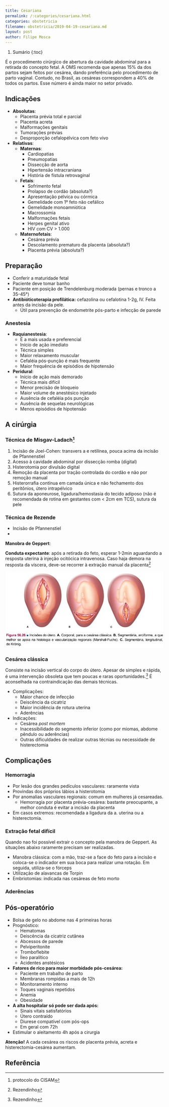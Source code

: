```yaml
---
title: Cesariana
permalink: /:categories/cesariana.html
categories: obstetricia
filename: obstetricia/2019-04-19-cesariana.md
layout: post
author: Filipe Mosca
---
```


1. Sumário
{:toc}

É o procedimento cirúrgico de abertura da cavidade abdominal para a retirada do concepto fetal. A OMS recomenda que apenas 15% da dos partos sejam feitos por cesárea, dando preferência pelo procedimento de parto vaginal. Contudo, no Brasil, as cesáreas correspondem a 40% de todos os partos. Esse número é ainda maior no setor privado.

## Indicações
- __Absolutas__:
  - Placenta prévia total e parcial
  - Placenta acreta
  - Malformações genitais
  - Tumorações prévias
  - Desproporção cefalopélvica com feto vivo
- __Relativas__:
  - __Maternas__:
    - Cardiopatias
    - Pneumopatias
    - Dissecção de aorta
    - Hipertensão intracraniana
    - História de fístula retrovaginal
  - __Fetais__:
    - Sofrimento fetal
    - Prolapso de cordão (absoluta?)
    - Apresentação pélvica ou córmica
    - Gemelidade com 1º feto não cefálico
    - Gemelidade monoamniótica
    - Macrossomia
    - Malformações fetais
    - Herpes genital ativo
    - HIV com CV > 1.000
  - __Maternofetais__:
    - Cesárea prévia
    - Descolamento prematuro da placenta (absoluta?)
    - Placenta prévia (absoluta?)

## Preparação
- Conferir a maturidade fetal
- Paciente deve tomar banho
- Paciente em posição de Trendelenburg moderada (pernas e tronco a 35-45°)
- __Antibióticoterapia profilática:__ cefazolina ou cefalotina 1-2g, IV. Feita antes da incisão da pele.
  - Útil para prevenção de endometrite pós-parto e infecção de parede

### Anestesia
- __Raquianestesia__:
  - É a mais usada e preferencial
  - Início de ação imediato
  - Técnica simples
  - Maior relaxamento muscular
  - Cefaléia pós-punção é mais frequente
  - Maior frequência de episódios de hipotensão
- __Peridural__:
  - Início de ação mais demorado
  - Técnica mais difícil
  - Menor precisão de bloqueio
  - Maior volume de anestésico injetado
  - Ausência de cefaléia pós punção
  - Ausência de sequelas neurológicas
  - Menos episódios de hipotensão

## A cirúrgia
### Técnica de Misgav-Ladach[^cisam]
1. Incisão de Joel-Cohen: transvers a e retilínea, pouca acima da incisão de Pfannenstiel
2. Acesso à cavidade abdominal por dissecção romba (digital)
3. Histerotomia por divulsão digital
4. Remoção da placenta por tração controlada do cordão e não por remoção manual
5. Histerorrafia contínua em camada única e não fechamento dos peritônios, útero intrapélvico
6. Sutura da aponeurose, ligadura/hemostasia do tecido adiposo (não é recomendada de rotina em gestantes com < 2cm em TCS), sutura da pele

### Técnica de Rezende
- Incisão de Pfannenstiel
-

__Manobra de Geppert__:

__Conduta expectante__: após a retirada do feto, esperar 1-2min aguardando a resposta uterina à injeção ocitócica intravenosa. Caso haja demora na resposta da víscera, deve-se recorrer à extração manual da placenta[^rezendinho]

![técnicas de cesárea](/assets/imagens/cesarea/tecnica.png)

### Cesárea clássica
Consiste na incisão vertical do corpo do útero. Apesar de simples e rápida, é uma intervenção obsoleta que tem poucas e raras oportunidades.[^rezendinho] É aconselhada na contraindicação das demais técnicas.

- Complicações:
  - Maior chance de infecção
  - Deiscência da cicatriz
  - Maior incidência de rotura uterina
  - Aderências
- Indicações:
  - Cesárea _post mortem_
  - Inacessibilidade do segmento inferior (como por miomas, abdome pêndulo ou aderências)
  - Outras dificuldades de realizar outras técnias ou necessidade de histerectomia

## Complicações
### Hemorragia
- Por lesão dos grandes pedículos vasculares: raramente vista
- Provindas dos próprios lábios a histerotomia
- Por anomalias vasculares regionais: comum em mulheres já cesareadas.
  - Hemorragia por placenta prévia-cesárea: bastante preocupante, a melhor conduta é evitar a incisão da placenta
- Em casos extremos: recomendada a ligadura da a. uterina ou a histerectomia.

### Extração fetal difícil
Quando nao foi possível extrair o concepto pela manobra de Geppert. As situações abaixo raramente precisam ser realizadas.

- Manobra clássica: com a mão, traz-se a face do feto para a incisão e coloca-se o indicador em sua boca para realizar uma rotação. Em seguida, utiliza-se o fórceps
- Utilização de alavancas de Torpin
- Embriotomias: indicada nas cesáreas de feto morto

### Aderências


## Pós-operatório
- Bolsa de gelo no abdome nas 4 primeiras horas
- Prognóstico:
  - Hematomas
  - Deiscência da cicatriz cutânea
  - Abcessos de parede
  - Pelviperitonite
  - Tromboflebite
  - Íleo paralítico
  - Acidentes anstésicos
- __Fatores de rico para maior morbidade pós-cesárea:__
  - Paciente em trabalho de parto
  - Membranas rompidas a mais de 12h
  - Monitoramento interno
  - Toques vaginais repetidos
  - Anemia
  - Obesidade
- __A alta hospitalar só pode ser dada após:__
  - Sinais vitais satisfatórios
  - Útero contraído
  - Diurese compatível com pós-ops
  - Em geral com 72h
- Estimular o aleitamento 4h após a cirurgia

__Atenção!__ A cada cesárea os riscos de placenta prévia, acreta e histerectomia-cesárea aumentam.

## Referência
[^rezendinho]: Rezendinho
[^cisam]: protocolo do CISAM
